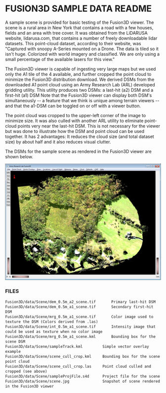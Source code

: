 # FUSION3D SAMPLE DATA README


A sample scene is provided for basic testing of the Fusion3D viewer.
The scene is a rural area in New York that contains a road with a few houses, fields and an area with tree cover.
It was obtained from the LiDARUSA website, lidarusa.com, that contains a number of freely downloadable lidar datasets.
This point-cloud dataset, according to their website, was "Captured with snoopy A-Series mounted on a Drone.
The data is tiled so it isn't huge.  Colorized with world imagery and classified.  We are only
using a small percentage of the available lasers for this view."

The Fusion3D viewer is capable of ingesting very large maps but we used only the A1 tile of the 4 available,
and further cropped the point cloud to minimize the Fusion3D distribution download.
We derived DSMs from the downloaded A1 point cloud using an Army Research Lab (ARL) developed gridding utility.
This utility produces two DSMs:  a last-hit (a2) DSM and a first-hit (a1) DSM
Note that the Fusion3D viewer can display both DSM's simultaneously -- a feature that we think is unique among terrain viewers
-- and that the a1-DSM can be toggled on or off with a viewer button.

The point cloud was cropped to the upper-left corner of the image to minimize size.
It was also culled with another ARL utility to eliminate point-cloud points very near the last-hit DSM.
This is not necessary for the viewer but was done to illustrate how the DSM and point cloud can be used together.
It has 2 advantages:  It reduces the cloud size (and total dataset size) by about half and it also reduces visual clutter.

The DSMs for the sample scene as rendered in the Fusion3D viewer are shown below.





![Sample scene as shown in the Fusion3D viewer](./data/Scene/scene.jpg) 



### FILES</A></H2>


	Fusion3D/data/Scene/dem_0.5m_a2_scene.tif		Primary last-hit DSM
	Fusion3D/data/Scene/dem_0.5m_a1_scene.tif		Secondary first-hit DSM
	Fusion3D/data/Scene/mrg_0.5m_a1_scene.tif		Color image used to texture the DSM (Colors derived from .las)
	Fusion3D/data/Scene/int_0.5m_a1_scene.tif		Intensity image that could be used as texture when no color image 
	Fusion3D/data/Scene/mrg_0.5m_a1_scene.kml		Bounding box for the scene DSM
	Fusion3D/data/Scene/sampleTrack.kml			Simple vector overlay example
	Fusion3D/data/Scene/scene_cull_crop.kml		Bounding box for the scene point cloud
	Fusion3D/data/Scene/scene_cull_crop.las		Point cloud culled and cropped (see above)
	Fusion3D/data/Scene/sampleProjFile.s4d		Project file for the scene
	Fusion3D/data/Scene/scene.jpg				Snapshot of scene rendered in the Fusion3D viewer


